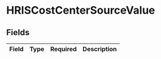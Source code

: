 # HRISCostCenterSourceValue


## Fields

| Field       | Type        | Required    | Description |
| ----------- | ----------- | ----------- | ----------- |